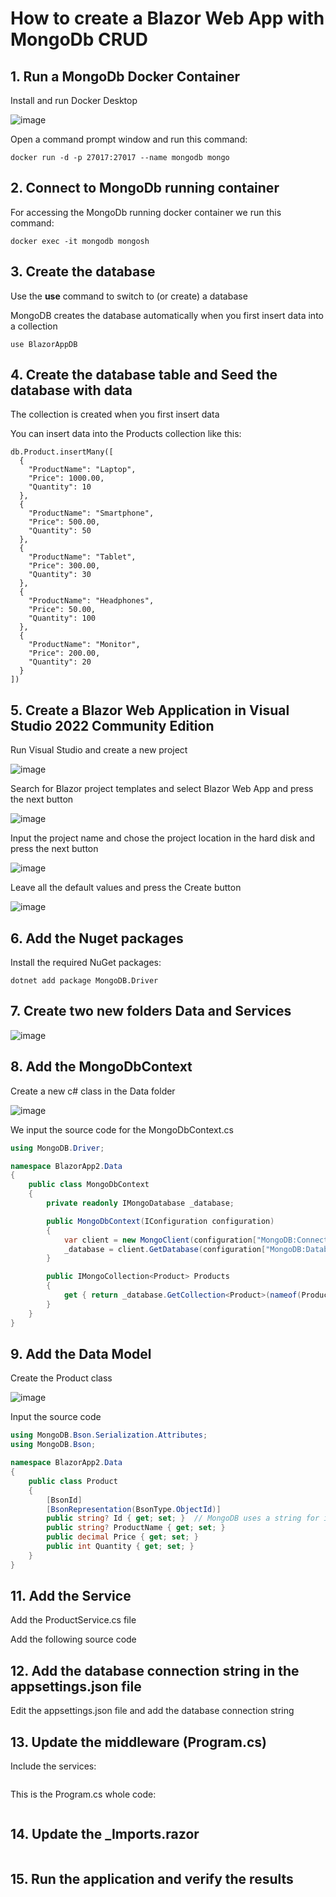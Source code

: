 # How to create a Blazor Web App with MongoDb CRUD

## 1. Run a MongoDb Docker Container 

Install and run Docker Desktop

![image](https://github.com/user-attachments/assets/a427ea65-7fd8-4973-ba77-7a701fc87142)

Open a command prompt window and run this command:

```
docker run -d -p 27017:27017 --name mongodb mongo
```

## 2. Connect to MongoDb running container

For accessing the MongoDb running docker container we run this command:

```
docker exec -it mongodb mongosh
```

## 3. Create the database 

Use the **use** command to switch to (or create) a database

MongoDB creates the database automatically when you first insert data into a collection

```
use BlazorAppDB
```

## 4. Create the database table and Seed the database with data

The collection is created when you first insert data

You can insert data into the Products collection like this:

```
db.Product.insertMany([
  {
    "ProductName": "Laptop",
    "Price": 1000.00,
    "Quantity": 10
  },
  {
    "ProductName": "Smartphone",
    "Price": 500.00,
    "Quantity": 50
  },
  {
    "ProductName": "Tablet",
    "Price": 300.00,
    "Quantity": 30
  },
  {
    "ProductName": "Headphones",
    "Price": 50.00,
    "Quantity": 100
  },
  {
    "ProductName": "Monitor",
    "Price": 200.00,
    "Quantity": 20
  }
])
```

## 5. Create a Blazor Web Application in Visual Studio 2022 Community Edition

Run Visual Studio and create a new project

![image](https://github.com/user-attachments/assets/000ec328-1122-444b-b5cb-c0316d84b5a8)

Search for Blazor project templates and select Blazor Web App and press the next button

![image](https://github.com/user-attachments/assets/f7411d00-90a4-4e57-b3a0-0add4144d5fb)

Input the project name and chose the project location in the hard disk and press the next button 

![image](https://github.com/user-attachments/assets/97fe1efd-c3c0-45b8-87e2-b51605d00912)

Leave all the default values and press the Create button

![image](https://github.com/user-attachments/assets/d580a161-0bef-4154-a4fe-3b724ed19f3f)

## 6. Add the Nuget packages

Install the required NuGet packages:

```
dotnet add package MongoDB.Driver
```

## 7. Create two new folders Data and Services

![image](https://github.com/user-attachments/assets/691a9841-16e7-4f51-a2b1-72908b11a4f5)

## 8. Add the MongoDbContext

Create a new c# class in the Data folder

![image](https://github.com/user-attachments/assets/ed019bbc-1b7e-43d0-8e75-1f3c76d254f5)

We input the source code for the MongoDbContext.cs

```csharp
using MongoDB.Driver;

namespace BlazorApp2.Data
{
    public class MongoDbContext
    {
        private readonly IMongoDatabase _database;

        public MongoDbContext(IConfiguration configuration)
        {
            var client = new MongoClient(configuration["MongoDB:ConnectionString"]);
            _database = client.GetDatabase(configuration["MongoDB:DatabaseName"]);
        }

        public IMongoCollection<Product> Products
        {
            get { return _database.GetCollection<Product>(nameof(Product)); }
        }
    }
}
```

## 9. Add the Data Model 

Create the Product class

![image](https://github.com/user-attachments/assets/8f264457-71e7-49e4-aa6c-0a419df15686)

Input the source code

```csharp
using MongoDB.Bson.Serialization.Attributes;
using MongoDB.Bson;

namespace BlazorApp2.Data
{
    public class Product
    {
        [BsonId]
        [BsonRepresentation(BsonType.ObjectId)]
        public string? Id { get; set; }  // MongoDB uses a string for its IDs
        public string? ProductName { get; set; }
        public decimal Price { get; set; }
        public int Quantity { get; set; }
    }
}
```

## 11. Add the Service

Add the ProductService.cs file 



Add the following source code



## 12. Add the database connection string in the appsettings.json file

Edit the appsettings.json file and add the database connection string



## 13. Update the middleware (Program.cs)

Include the services:

```csharp

```

This is the Program.cs whole code:

```csharp

```

## 14. Update the _Imports.razor 

```

```

## 15. Run the application and verify the results



